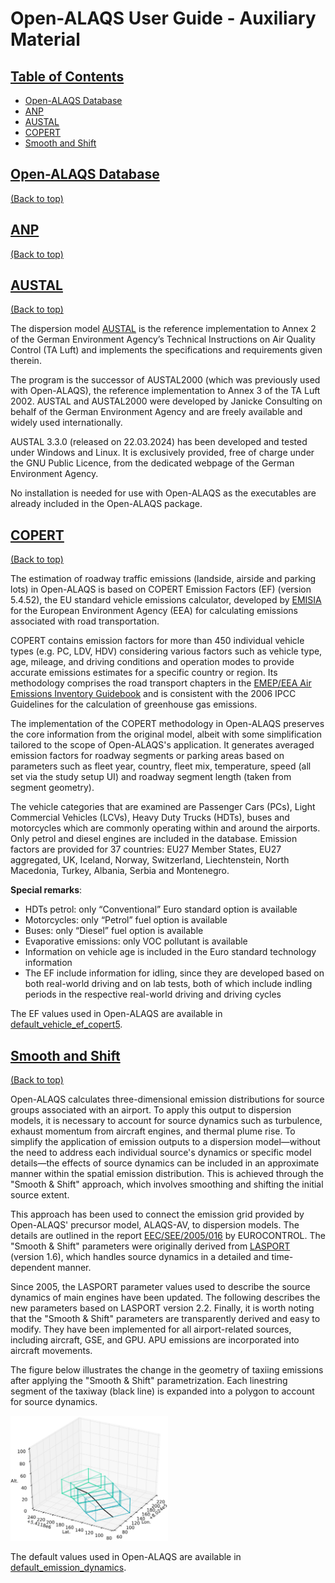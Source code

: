 # Open-ALAQS User Guide - Auxiliary Material

## [Table of Contents](#table-of-contents)
- [Open-ALAQS Database](#open-alaqs-database)
- [ANP](#anp)
- [AUSTAL](#austal)
- [COPERT](#copert)
- [Smooth and Shift](#smooth-and-shift)

## [Open-ALAQS Database](#open-alaqs-database)
[(Back to top)](#table-of-contents)

## [ANP](#anp)
[(Back to top)](#table-of-contents)

## [AUSTAL](#austal)
[(Back to top)](#table-of-contents)

The dispersion model [AUSTAL](https://www.umweltbundesamt.de/en/topics/air/air-quality-control-in-europe/overview) is the reference implementation to Annex 2 of the German Environment Agency’s Technical Instructions on Air Quality Control (TA Luft) and implements the specifications and requirements given therein.

The program is the successor of AUSTAL2000 (which was previously used with Open-ALAQS), the reference implementation to Annex 3 of the TA Luft 2002. AUSTAL and AUSTAL2000 were developed by Janicke Consulting on behalf of the German Environment Agency and are freely available and widely used internationally.

AUSTAL 3.3.0 (released on 22.03.2024) has been developed and tested under Windows and Linux. It is exclusively provided, free of charge under the GNU Public Licence, from the dedicated webpage
of the German Environment Agency.

No installation is needed for use with Open-ALAQS as the executables are already included in the Open-ALAQS package.

## [COPERT](#copert)
[(Back to top)](#table-of-contents)

The estimation of roadway traffic emissions (landside, airside and parking lots) in Open-ALAQS is based on COPERT Emission Factors (EF) (version 5.4.52), the EU standard vehicle emissions calculator, developed by [EMISIA](https://www.emisia.com/utilities/copert/) for the European Environment Agency (EEA) for calculating emissions associated with road transportation.

COPERT contains emission factors for more than 450 individual vehicle types (e.g. PC, LDV, HDV) considering various factors such as vehicle type, age, mileage, and driving conditions and operation modes to provide accurate emissions estimates for a specific country or region. Its methodology comprises the road transport chapters in the [EMEP/EEA Air Emissions Inventory Guidebook](https://www.eea.europa.eu/publications/emep-eea-guidebook-2023) and is consistent with the 2006 IPCC Guidelines for the calculation of greenhouse gas emissions.

The implementation of the COPERT methodology in Open-ALAQS preserves the core information from the original model, albeit with some simplification tailored to the scope of Open-ALAQS's application. It generates averaged emission factors for roadway segments or parking areas based on parameters such as fleet year, country, fleet mix, temperature, speed (all set via the study setup UI) and roadway segment length (taken from segment geometry).

The vehicle categories that are examined are Passenger Cars (PCs), Light Commercial Vehicles (LCVs), Heavy Duty Trucks (HDTs), buses and motorcycles which are commonly operating within and around the airports. Only petrol and diesel engines are included in the database. Emission factors are provided for 37 countries: EU27 Member States, EU27 aggregated, UK, Iceland, Norway, Switzerland, Liechtenstein, North Macedonia, Turkey, Albania, Serbia and Montenegro.

**Special remarks**:
- HDTs petrol: only “Conventional” Euro standard option is available
- Motorcycles: only “Petrol” fuel option is available
- Buses: only “Diesel” fuel option is available
- Evaporative emissions: only VOC pollutant is available
- Information on vehicle age is included in the Euro standard technology information
- The EF include information for idling, since they are developed based on both real-world driving and on lab tests, both of which include indling periods in the respective real-world driving and driving cycles

The EF values used in Open-ALAQS are available in [default_vehicle_ef_copert5](./../open_alaqs/database/data/default_vehicle_ef_copert5.csv).

## [Smooth and Shift](smooth-and-shift)
[(Back to top)](#table-of-contents)

Open-ALAQS calculates three-dimensional emission distributions for source groups associated with an airport. To apply this output to dispersion models, it is necessary to account for source dynamics such as turbulence, exhaust momentum from aircraft engines, and thermal plume rise. To simplify the application of emission outputs to a dispersion model—without the need to address each individual source's dynamics or specific model details—the effects of source dynamics can be included in an approximate manner within the spatial emission distribution. This is achieved through the "Smooth & Shift" approach, which involves smoothing and shifting the initial source extent.

This approach has been used to connect the emission grid provided by Open-ALAQS' precursor model, ALAQS-AV, to dispersion models. The details  are outlined in the report [EEC/SEE/2005/016](038_Derivation_of_Smooth_and_Shift_Parameters_for_ALAQS-AV.pdf) by EUROCONTROL. The "Smooth & Shift" parameters were originally derived from [LASPORT](https://www.janicke.de/en/lasport.html) (version 1.6), which handles source dynamics in a detailed and time-dependent manner.

Since 2005, the LASPORT parameter values used to describe the source dynamics of main engines have been updated. The following describes the new parameters based on LASPORT version 2.2. Finally, it is worth noting that the "Smooth & Shift" parameters are transparently derived and easy to modify. They have been implemented for all airport-related sources, including aircraft, GSE, and GPU. APU emissions are incorporated into aircraft movements.

The figure below illustrates the change in the geometry of taxiing emissions after applying the "Smooth & Shift" parametrization. Each linestring segment of the taxiway (black line) is expanded into a polygon to account for source dynamics.

<img src="./../open_alaqs/assets/smooth-and-shift.png" alt="smooth and shift" width="50%">

The default values used in Open-ALAQS are available in [default_emission_dynamics](./../open_alaqs/database/data/default_emission_dynamics.csv).
